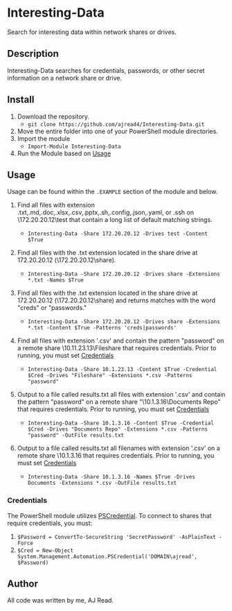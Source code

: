 # Interesting-Data 

Search for interesting data within network shares or drives. 

## Description

Interesting-Data searches for credentials, passwords, or other secret information on a network share or drive. 

## Install 

1. Download the repository.
    - ```git clone https://github.com/ajread4/Interesting-Data.git```
2. Move the entire folder into one of your PowerShell module directories. 
3. Import the module
    - ```Import-Module Interesting-Data```
4. Run the Module based on [Usage](#Usage)

## Usage

Usage can be found within the ```.EXAMPLE``` section of the module and below. 

1. Find all files with extension .txt,.md,.doc,.xlsx,.csv,.pptx,.sh,.config,.json,.yaml, or .ssh on \\172.20.20.12\test that contain a long list of default matching strings. 

    - ```Interesting-Data -Share 172.20.20.12 -Drives test -Content $True```

2. Find all files with the .txt extension located in the share drive at 172.20.20.12 (\\172.20.20.12\share). 

    - ```Interesting-Data -Share 172.20.20.12 -Drives share -Extensions *.txt -Names $True ```

3. Find all files with the .txt extension located in the share drive at 172.20.20.12 (\\172.20.20.12\share) and returns matches with the word "creds" or "passwords."

    - ```Interesting-Data -Share 172.20.20.12 -Drives share -Extensions *.txt -Content $True -Patterns 'creds|passwords'```

4. Find all files with extension '.csv' and contain the pattern "password" on a remote share \\10.11.23.13\Fileshare that requires credentials. Prior to running, you must set [Credentials](#Credentials)

    - ```Interesting-Data -Share 10.1.23.13 -Content $True -Credential $Cred -Drives "Fileshare" -Extensions *.csv -Patterns "password" ```

5. Output to a file called results.txt all files with extension '.csv' and contain the pattern "password" on a remote share "\\10.1.3.16\Documents Repo" that requires credentials. Prior to running, you must set [Credentials](#Credentials)

    - ```Interesting-Data -Share 10.1.3.16 -Content $True -Credential $Cred -Drives "Documents Repo" -Extensions *.csv -Patterns "password" -OutFile results.txt```

6. Output to a file called results.txt all filenames with extension '.csv' on a remote share \\10.1.3.16 that requires credentials. Prior to running, you must set [Credentials](#Credentials)

    - ```Interesting-Data -Share 10.1.3.16 -Names $True -Drives Documents -Extensions *.csv -OutFile results.txt```

### Credentials

The PowerShell module utilizes [PSCredential](https://learn.microsoft.com/en-us/dotnet/api/system.management.automation.pscredential?view=powershellsdk-7.4.0). To connect to shares that require credentials, you must: 

1. ```$Password = ConvertTo-SecureString 'SecretPassword' -AsPlainText -Force```
2. ```$Cred = New-Object System.Management.Automation.PSCredential('DOMAIN\ajread', $Password)```

## Author 
All code was written by me, AJ Read. 
